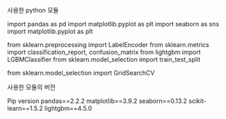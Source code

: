 사용한 python 모듈

import pandas as pd 
import matplotlib.pyplot as plt
import seaborn as sns
import matplotlib.pyplot as plt

from sklearn.preprocessing import LabelEncoder
from sklearn.metrics import classification_report, confusion_matrix
from lightgbm import LGBMClassifier
from sklearn.model_selection import train_test_split

from sklearn.model_selection import GridSearchCV

사용한 모듈의 버전

Pip version
pandas==2.2.2
matplotlib==3.9.2
seaborn==0.13.2
scikit-learn==1.5.2
lightgbm==4.5.0
